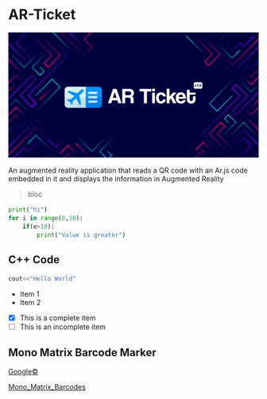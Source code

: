 # **AR-Ticket**

<img src = "images/repo card Ar Ticket.png"/>

An augmented reality application that reads a QR code with an Ar.js code embedded in it and displays the information in Augmented Reality

>bloc

```python
print("hi")
for i in range(0,10):
    if(e>10):
        print("Value is greater")
```

## C++ Code

```cpp
cout<<"Hello World"
```

* Item 1
* Item 2

- [x] This is a complete item
- [ ] This is an incomplete item

## Mono Matrix Barcode Marker
[Google©](www.google.com)

[Mono_Matrix_Barcodes](https://github.com/artoolkit/ARToolKit5/tree/master/doc/patterns/Matrix%20code%203x3%20(72dpi))


